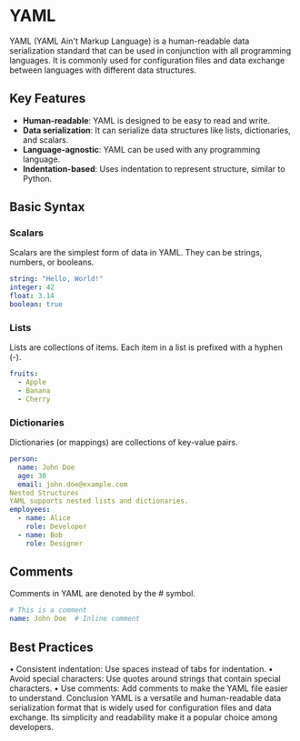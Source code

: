 # YAML


YAML (YAML Ain't Markup Language) is a human-readable data serialization standard that can be used in conjunction with all programming languages. It is commonly used for configuration files and data exchange between languages with different data structures.

## Key Features

- **Human-readable**: YAML is designed to be easy to read and write.
- **Data serialization**: It can serialize data structures like lists, dictionaries, and scalars.
- **Language-agnostic**: YAML can be used with any programming language.
- **Indentation-based**: Uses indentation to represent structure, similar to Python.

## Basic Syntax

### Scalars

Scalars are the simplest form of data in YAML. They can be strings, numbers, or booleans.

```yaml
string: "Hello, World!"
integer: 42
float: 3.14
boolean: true
```
### Lists
Lists are collections of items. Each item in a list is prefixed with a hyphen (-).

```yaml
fruits:
  - Apple
  - Banana
  - Cherry
```

### Dictionaries
Dictionaries (or mappings) are collections of key-value pairs.
```yaml
person:
  name: John Doe
  age: 30
  email: john.doe@example.com
Nested Structures
YAML supports nested lists and dictionaries.
employees:
  - name: Alice
    role: Developer
  - name: Bob
    role: Designer
```
## Comments
Comments in YAML are denoted by the # symbol.

```yaml
# This is a comment
name: John Doe  # Inline comment
```


## Best Practices
•   ​Consistent indentation​: Use spaces instead of tabs for indentation.
•   ​Avoid special characters​: Use quotes around strings that contain special characters.
•   ​Use comments​: Add comments to make the YAML file easier to understand.
Conclusion
YAML is a versatile and human-readable data serialization format that is widely used for configuration files and data exchange. Its simplicity and readability make it a popular choice among developers.